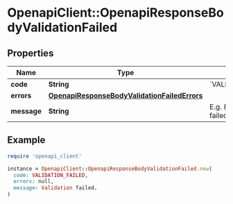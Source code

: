 # OpenapiClient::OpenapiResponseBodyValidationFailed

## Properties

| Name | Type | Description | Notes |
| ---- | ---- | ----------- | ----- |
| **code** | **String** | &#x60;VALIDATION_FAILED&#x60; | [optional] |
| **errors** | [**OpenapiResponseBodyValidationFailedErrors**](OpenapiResponseBodyValidationFailedErrors.md) |  | [optional] |
| **message** | **String** | E.g. \&quot;Validation failed.\&quot; | [optional] |

## Example

```ruby
require 'openapi_client'

instance = OpenapiClient::OpenapiResponseBodyValidationFailed.new(
  code: VALIDATION_FAILED,
  errors: null,
  message: Validation failed.
)
```

